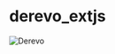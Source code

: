 # derevo_extjs
![Derevo](https://user-images.githubusercontent.com/76496638/127683984-83dff2af-88f6-45b7-a7d9-1c93a7d25b54.png)
